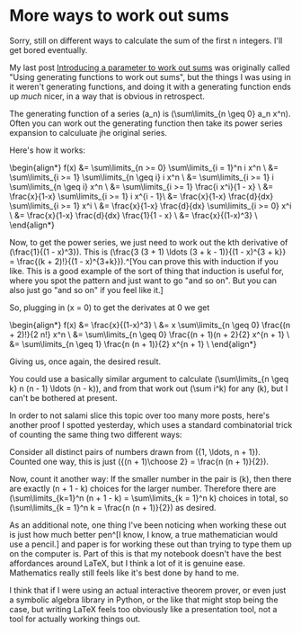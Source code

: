 # More ways to work out sums

Sorry, still on different ways to calculate the sum of the first n integers. I'll get bored eventually.

My last post [Introducing a parameter to work out sums](https://notebook.drmaciver.com/posts/2025-04-25-13:33.html) was originally called "Using generating functions to work out sums", but the things I was using in it weren't generating functions, and doing it with a generating function ends up *much* nicer, in a way that is obvious in retrospect.

The generating function of a series \(a_n\) is \(\sum\limits_{n \geq 0} a_n x^n\). Often you can work out the generating function then take its power series expansion to calculuate jhe original series.

Here's how it works:

\begin{align*}
f(x) &= \sum\limits_{n >= 0} \sum\limits_{i = 1}^n i x^n \\
&= \sum\limits_{i >= 1} \sum\limits_{n \geq i} i x^n \\
&= \sum\limits_{i >= 1} i \sum\limits_{n \geq i} x^n \\
&= \sum\limits_{i >= 1} \frac{i x^i}{1 - x} \\
&= \frac{x}{1-x} \sum\limits_{i >= 1} i x^{i - 1}\\
&= \frac{x}{1-x} \frac{d}{dx} \sum\limits_{i >= 1} x^i \\
&= \frac{x}{1-x} \frac{d}{dx} \sum\limits_{i >= 0} x^i \\
&= \frac{x}{1-x} \frac{d}{dx} \frac{1}{1 - x} \\
&= \frac{x}{(1-x)^3} \\
\end{align*}

Now, to get the power series, we just need to work out the kth derivative of \(\frac{1}{(1 - x)^3}\). This is \(\frac{3 (3 + 1) \ldots (3 + k - 1)}{(1 - x)^{3 + k}} = \frac{(k + 2)!}{(1 - x)^{3+k}}\).^[You can prove this with induction if you like. This is a good example of the sort of thing that induction is useful for, where you spot the pattern and just want to go "and so on". But you can also just go "and so on" if you feel like it.]

So, plugging in \(x = 0\) to get the derivates at 0 we get

\begin{align*}
f(x) &= \frac{x}{(1-x)^3} \\
&= x \sum\limits_{n \geq 0} \frac{(n + 2)!}{2 n!} x^n \\
&= \sum\limits_{n \geq 0} \frac{(n + 1)(n + 2}{2} x^{n + 1} \\
&= \sum\limits_{n \geq 1} \frac{n (n + 1)}{2} x^{n + 1} \\
\end{align*}

Giving us, once again, the desired result.

You could use a basically similar argument to calculate \(\sum\limits_{n \geq k} n (n - 1) \ldots (n - k)\), and from that work out \(\sum i^k\) for any \(k\), but I can't be bothered at present.

In order to not salami slice this topic over too many more posts, here's another proof I spotted yesterday, which uses a standard combinatorial trick of counting the same thing two different ways:

Consider all distinct pairs of numbers drawn from \(\{1, \ldots, n + 1\}\). Counted one way, this is just \({(n + 1)\choose 2} = \frac{n (n + 1)}{2}\).

Now, count it another way: If the smaller number in the pair is \(k\), then there are exactly \(n + 1 - k\) choices for the larger number. Therefore there are \(\sum\limits_{k=1}^n (n + 1 - k) = \sum\limits_{k = 1}^n k\) choices in total, so \(\sum\limits_{k = 1}^n k = \frac{n (n + 1)}{2}\) as desired.

As an additional note, one thing I've been noticing when working these out is just how much better pen^[I know, I know, a true mathematician would use a pencil.] and paper is for working these out than trying to type them up on the computer is. Part of this is that my notebook doesn't have the best affordances around LaTeX, but I think a lot of it is genuine ease. Mathematics really still feels like it's best done by hand to me.

I think that if I were using an actual interactive theorem prover, or even just a symbolic algebra library in Python, or the like that might stop being the case, but writing LaTeX feels too obviously like a presentation tool, not a tool for actually working things out.
